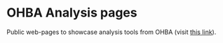 # OHBA Analysis pages

Public web-pages to showcase analysis tools from OHBA (visit [this link](https://ohba-analysis.github.io/)).

